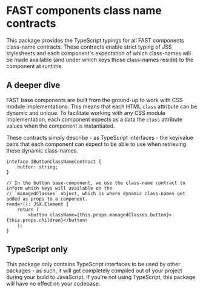 # FAST components class name contracts
This package provides the TypeScript typings for all FAST components class-name contracts. These contracts enable strict typing of JSS stylesheets and each component's expectation of which class-names will be made available (and under which keys those class-names reside) to the component at runtime.

## A deeper dive
FAST base components are built from the ground-up to work with CSS module implementations. This means that each HTML `class` attribute can be dynamic and unique. To facilitate working with any CSS module implementation, each component expects as a data the `class` attribute values when the component is instantiated.

These contracts simply describe - as TypeScript interfaces - the key/value pairs that each component can expect to be able to use when retrieving these dynamic class-names.

```tsx
inteface IButtonClassNameContract {
    button: string;
}

// In the button base-component, we use the class-name contract to inform which keys will available on the
// `managedClasses` object, which is where dynamic class-names get added as props to a component.
render(): JSX.Element {
    return (
        <button className={this.props.managedClasses.button}>{this.props.children}</button>
    );
}
```

## TypeScript only
This package only contains TypeScript interfaces to be used by other packages - as such, it will get completely compiled out of your project during your build to JavaScript. If you're not using TypeScript, this package will have no effect on your codebase.